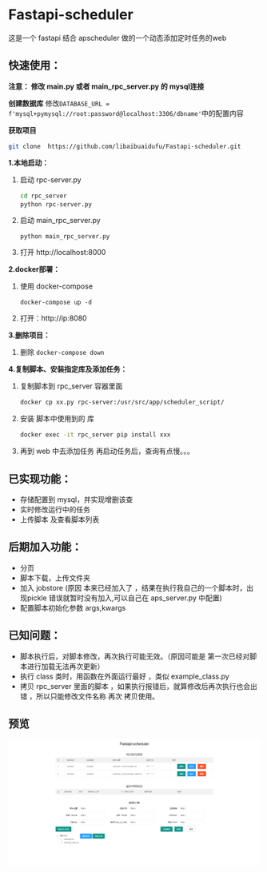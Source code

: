 # Fastapi-scheduler

这是一个 fastapi 结合 apscheduler 做的一个动态添加定时任务的web

## 快速使用：

**注意： 修改 main.py 或者 main_rpc_server.py 的 mysql连接**

**创建数据库**
修改```DATABASE_URL = f'mysql+pymysql://root:password@localhost:3306/dbname'```中的配置内容

**获取项目**

```bash
git clone  https://github.com/libaibuaidufu/Fastapi-scheduler.git
```

**1.本地启动：**

1. 启动 rpc-server.py

   ```bash
   cd rpc_server
   python rpc-server.py
   ```

2. 启动 main_rpc_server.py

   ```
   python main_rpc_server.py
   ```

3. 打开 http://localhost:8000

**2.docker部署：**

1. 使用 docker-compose

   ```
   docker-compose up -d
   ```

2. 打开：http://ip:8080

**3.删除项目：**

1. 删除 `docker-compose down`

**4.复制脚本、安装指定库及添加任务：**

1. 复制脚本到 rpc_server 容器里面

   ```bash
   docker cp xx.py rpc-server:/usr/src/app/scheduler_script/
   ```

2. 安装 脚本中使用到的 库

   ```bash
   docker exec -it rpc_server pip install xxx
   ```

3. 再到 web 中去添加任务 再启动任务后，查询有点慢。。。

## 已实现功能：

- 存储配置到 mysql，并实现增删该查
- 实时修改运行中的任务
- 上传脚本 及查看脚本列表

## 后期加入功能：

- 分页
- 脚本下载，上传文件夹
- 加入 jobstore (原因 本来已经加入了 ，结果在执行我自己的一个脚本时，出现pickle 错误就暂时没有加入,可以自己在 aps_server.py 中配置)
- 配置脚本初始化参数 args,kwargs

## 已知问题：

- 脚本执行后，对脚本修改，再次执行可能无效。（原因可能是 第一次已经对脚本进行加载无法再次更新）
- 执行 class 类时，用函数在外面运行最好 ，类似 example_class.py
- 拷贝 rpc_server 里面的脚本 ，如果执行报错后，就算修改后再次执行也会出错 ，所以只能修改文件名称 再次 拷贝使用。

## 预览

![image](https://github.com/libaibuaidufu/Fastapi-scheduler/blob/master/doc_img.png) 

